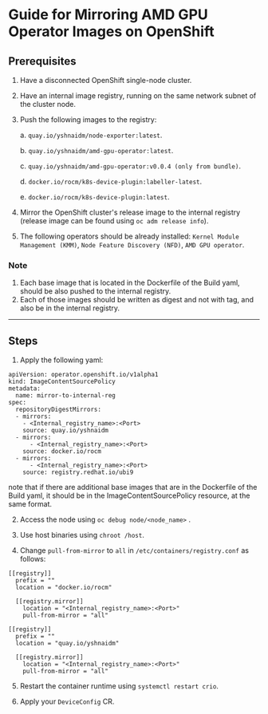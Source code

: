 # Guide for Mirroring AMD GPU Operator Images on OpenShift

## Prerequisites
1. Have a disconnected OpenShift single-node cluster.
2. Have an internal image registry, running on the same network subnet of the cluster node.
3. Push the following images to the registry:

	a.  `quay.io/yshnaidm/node-exporter:latest`.

	b.  `quay.io/yshnaidm/amd-gpu-operator:latest`.

	c.  `quay.io/yshnaidm/amd-gpu-operator:v0.0.4 (only from bundle)`.

	d.  `docker.io/rocm/k8s-device-plugin:labeller-latest`.

	e.  `docker.io/rocm/k8s-device-plugin:latest`.

 
4. Mirror the OpenShift cluster's release image to the internal registry (release image can be found using `oc adm release info`).

5. The following operators should be already installed: `Kernel Module Management (KMM)`, `Node Feature Discovery (NFD)`, `AMD GPU operator`.

### Note
   1. Each base image that is located in the Dockerfile of the Build yaml, should be also pushed to the internal registry.
   2. Each of those images should be written as digest and not with tag, and also be in the internal registry.

---


## Steps
1. Apply the following yaml:
```
apiVersion: operator.openshift.io/v1alpha1
kind: ImageContentSourcePolicy
metadata:
  name: mirror-to-internal-reg
spec:
  repositoryDigestMirrors:
  - mirrors:
    - <Internal_registry_name>:<Port>
    source: quay.io/yshnaidm
  - mirrors:
      - <Internal_registry_name>:<Port>
    source: docker.io/rocm
  - mirrors:
      - <Internal_registry_name>:<Port>
    source: registry.redhat.io/ubi9
```

note that if there are additional base images that are in the Dockerfile of the Build yaml, it should be in the ImageContentSourcePolicy resource, at the same format.

2. Access the node using `oc debug node/<node_name>` .

3. Use host binaries using `chroot /host`.

4. Change `pull-from-mirror` to `all` in `/etc/containers/registry.conf` as follows:

```
[[registry]]
  prefix = ""
  location = "docker.io/rocm"

  [[registry.mirror]]
    location = "<Internal_registry_name>:<Port>"
    pull-from-mirror = "all"

```
```
[[registry]]
  prefix = ""
  location = "quay.io/yshnaidm"

  [[registry.mirror]]
    location = "<Internal_registry_name>:<Port>"
    pull-from-mirror = "all"

```
   
5. Restart the container runtime using `systemctl restart crio`.

6. Apply your `DeviceConfig` CR.

